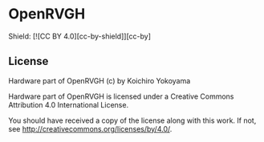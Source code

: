 OpenRVGH
===

Shield: [![CC BY 4.0][cc-by-shield]][cc-by]

## License

Hardware part of OpenRVGH (c) by Koichiro Yokoyama

Hardware part of OpenRVGH is licensed under a
Creative Commons Attribution 4.0 International License.

You should have received a copy of the license along with this
work. If not, see <http://creativecommons.org/licenses/by/4.0/>.